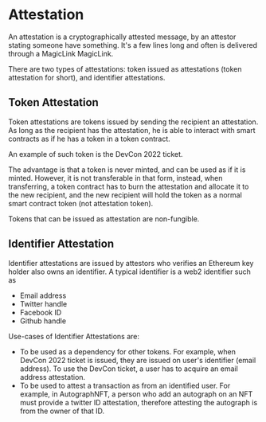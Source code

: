 # Attestation

An attestation is a cryptographically attested message, by an attestor stating someone have something. It's a few lines long and often is delivered through a MagicLink
MagicLink.

There are two types of attestations: token issued as attestations (token attestation for short), and identifier attestations.

## Token Attestation

Token attestations are tokens issued by sending the recipient an attestation. As long as the recipient has the attestation, he is able to interact with smart contracts as if he has a token in a token contract.

An example of such token is the DevCon 2022 ticket.

The advantage is that a token is never minted, and can be used as if it is minted. However, it is not transferable in that form, instead, when transferring, a token contract has to burn the attestation and allocate it to the new recipient, and the new recipient will hold the token as a normal smart contract token (not attestation token).

Tokens that can be issued as attestation are non-fungible.

## Identifier Attestation

Identifier attestations are issued by attestors who verifies an Ethereum key holder also owns an identifier. A typical identifier is a web2 identifier such as

- Email address
- Twitter handle
- Facebook ID
- Github handle

Use-cases of Identifier Attestations are:

- To be used as a dependency for other tokens. For example, when DevCon 2022 ticket is issued, they are issued on user's identifier (email address). To use the DevCon ticket, a user has to acquire an email address attestation.
- To be used to attest a transaction as from an identified user. For example, in AutographNFT, a person who add an autograph on an NFT must provide a twitter ID attestation, therefore attesting the autograph is from the owner of that ID.
